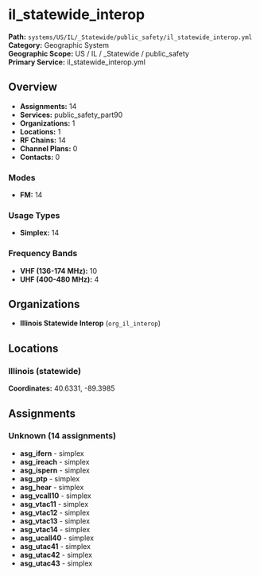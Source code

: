 # il_statewide_interop

**Path:** `systems/US/IL/_Statewide/public_safety/il_statewide_interop.yml`  
**Category:** Geographic System  
**Geographic Scope:** US / IL / _Statewide / public_safety  
**Primary Service:** il_statewide_interop.yml  

## Overview

- **Assignments:** 14
- **Services:** public_safety_part90
- **Organizations:** 1
- **Locations:** 1
- **RF Chains:** 14
- **Channel Plans:** 0
- **Contacts:** 0

### Modes
- **FM:** 14

### Usage Types
- **Simplex:** 14

### Frequency Bands
- **VHF (136-174 MHz):** 10
- **UHF (400-480 MHz):** 4

## Organizations

- **Illinois Statewide Interop** (`org_il_interop`)

## Locations

### Illinois (statewide)
**Coordinates:** 40.6331, -89.3985

## Assignments

### Unknown (14 assignments)

- **asg_ifern** - simplex
- **asg_ireach** - simplex
- **asg_ispern** - simplex
- **asg_ptp** - simplex
- **asg_hear** - simplex
- **asg_vcall10** - simplex
- **asg_vtac11** - simplex
- **asg_vtac12** - simplex
- **asg_vtac13** - simplex
- **asg_vtac14** - simplex
- **asg_ucall40** - simplex
- **asg_utac41** - simplex
- **asg_utac42** - simplex
- **asg_utac43** - simplex
